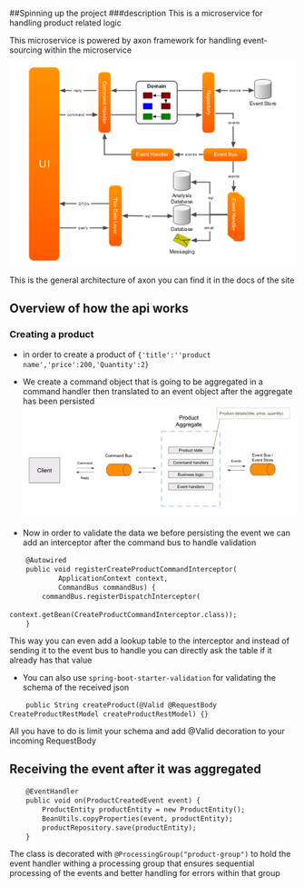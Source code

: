 ##Spinning up the project
###description
This is a microservice for handling product related logic

This microservice is powered by axon framework for handling event-sourcing within the microservice

![Axon Architecture](imgs/axon_arch.png)

This is the general architecture of axon you can find it in the docs of the site

## Overview of how the api works
### Creating a product
- in order to create a product of `{'title':''product name','price':200,'Quantity':2}`

- We create a command object that is going to be aggregated in a command handler then translated to an event object after the aggregate has been persisted
![Command Handler](imgs/commandHandlerAggregate.png)

- Now in order to validate the data we before persisting the event we can add an interceptor after the command bus to handle validation
```
    @Autowired
    public void registerCreateProductCommandInterceptor(
            ApplicationContext context,
            CommandBus commandBus) {
        commandBus.registerDispatchInterceptor(
                context.getBean(CreateProductCommandInterceptor.class));
    }
```
This way you can even add a lookup table to the interceptor and instead of sending it to the event bus to handle you can directly ask the table if it already has that value

- You can also use `spring-boot-starter-validation` for validating the schema of the received json
```
    public String createProduct(@Valid @RequestBody CreateProductRestModel createProductRestModel) {}
```
All you have to do is limit your schema and add @Valid decoration to your incoming RequestBody

## Receiving the event after it was aggregated
```
    @EventHandler
    public void on(ProductCreatedEvent event) {
        ProductEntity productEntity = new ProductEntity();
        BeanUtils.copyProperties(event, productEntity);
        productRepository.save(productEntity);
    }
```

The class is decorated with `@ProcessingGroup("product-group")` to hold the event handler withing a processing group that ensures sequential processing of the events and better handling for errors within that group